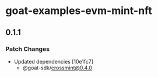 # goat-examples-evm-mint-nft

## 0.1.1

### Patch Changes

- Updated dependencies [10e1fc7]
  - @goat-sdk/crossmint@0.4.0
